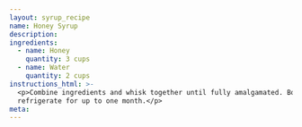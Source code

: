 ```yaml
---
layout: syrup_recipe
name: Honey Syrup
description:
ingredients:
  - name: Honey
    quantity: 3 cups
  - name: Water
    quantity: 2 cups
instructions_html: >-
  <p>Combine ingredients and whisk together until fully amalgamated. Bottle and
  refrigerate for up to one month.</p>
meta:
---
```



